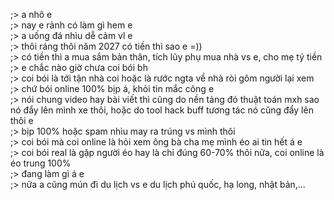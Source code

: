 ;> a nhô e<br>
;> nay e rảnh có làm gì hem e<br>
;> a uống đá nhìu dễ cảm vl e<br>
;> thôi ráng thôi năm 2027 có tiền thì sao e =))<br>
;> có tiền thì a mua sắm bản thân, tích lũy phụ mua nhà vs e, cho mẹ tý tiền<br>
;> e chắc nào giờ chưa coi bói bh<br>
;> coi bói là tới tận nhà coi hoặc là rước ngta về nhà ròi gôm người lại xem<br>
;> chứ bói online 100% bịp á, khỏi tin mắc công e<br>
;> nói chung video hay bài viết thì cũng do nền tảng đó thuật toán mxh sao nó đẩy lên mình xe thôi, hoặc do tool hack buff tương tác nó cũng đẩy lên thôi e<br>
;> bịp 100% hoặc spam nhìu may ra trúng vs mình thôi<br>
;> coi bói mà coi online là hỏi xem ông bà cha mẹ mình éo ai tin hết á e<br>
;> coi bói real là gặp người éo hay là chỉ đúng 60-70% thôi nữa, coi online là éo trung 100%<br>
;> đang làm gì á e<br>
;> nữa a cũng mún đi du lịch vs e du lịch phú quốc, hạ long, nhật bản,...
